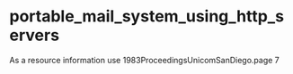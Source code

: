 # portable_mail_system_using_http_servers

As a resource information use 1983ProceedingsUnicomSanDiego.page 7
